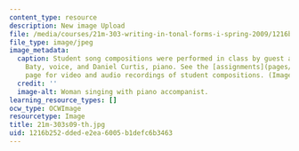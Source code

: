 ```yaml
---
content_type: resource
description: New image Upload
file: /media/courses/21m-303-writing-in-tonal-forms-i-spring-2009/1216b252ddede2ea6005b1defc6b3463_21m-303s09-th.jpg
file_type: image/jpeg
image_metadata:
  caption: Student song compositions were performed in class by guest artists Janna
    Baty, voice, and Daniel Curtis, piano. See the [assignments](pages/assignments)
    page for video and audio recordings of student compositions. (Image by MIT OpenCourseWare.)
  credit: ''
  image-alt: Woman singing with piano accompanist.
learning_resource_types: []
ocw_type: OCWImage
resourcetype: Image
title: 21m-303s09-th.jpg
uid: 1216b252-dded-e2ea-6005-b1defc6b3463
---
```

